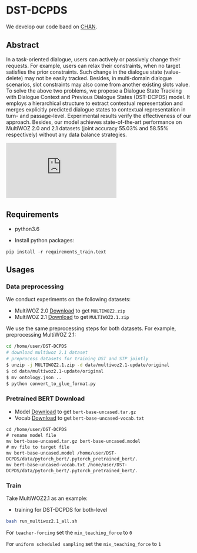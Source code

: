 # DST-DCPDS

We develop our code baed on [CHAN](https://github.com/smartyfh/CHAN-DST.git).  

## Abstract 
In a task-oriented dialogue, users can actively or passively change their requests. For example, users can relax their constraints, when no target satisfies the prior constraints. Such change in the dialogue state (value-delete) may not be easily tracked. Besides, in multi-domain dialogue scenarios, slot constraints may also come from another existing slots value. To solve the above two problems, we propose a Dialogue State Tracking with Dialogue Context and Previous Dialogue States (DST-DCPDS) model. It employs a hierarchical structure to extract contextual representation and merges explicitly predicted dialogue states to contextual representation in turn- and passage-level. Experimental results verify the effectiveness of our approach. Besides, our model achieves state-of-the-art performance on MultiWOZ 2.0 and 2.1 datasets (joint accuracy 55.03% and 58.55% respectively) without any data balance strategies.

![Image text](https://github.com/helloacl/DST-DCPDS/blob/main/image/DST-DCPDS.pdf)

## Requirements

* python3.6

* Install python packages:
~~~
pip install -r requirements_train.text
~~~

## Usages
### Data preprocessing
We conduct experiments on the following datasets:

* MultiWOZ 2.0 [Download](https://www.repository.cam.ac.uk/bitstream/handle/1810/280608/MULTIWOZ2.zip?sequence=3&isAllowed=y) to get `MULTIWOZ2.zip`
* MultiWOZ 2.1 [Download](https://www.repository.cam.ac.uk/bitstream/handle/1810/294507/MULTIWOZ2.1.zip?sequence=1&isAllowed=y) to get `MULTIWOZ2.1.zip`

We use the same preprocessing steps for both datasets. For example, preprocessing MultiWOZ 2.1:
```bash
cd /home/user/DST-DCPDS
# download multiwoz 2.1 dataset
# preprocess datasets for training DST and STP jointly
$ unzip -j MULTIWOZ2.1.zip -d data/multiwoz2.1-update/original
$ cd data/multiwoz2.1-update/original
$ mv ontology.json ..
$ python convert_to_glue_format.py
```

### Pretrained BERT Download
 * Model [Download](https://s3.amazonaws.com/models.huggingface.co/bert/bert-base-uncased.tar.gz) to get `bert-base-uncased.tar.gz`
 * Vocab [Download](https://s3.amazonaws.com/models.huggingface.co/bert/bert-base-uncased-vocab.txt) to get `bert-base-uncased-vocab.txt`
```
cd /home/user/DST-DCPDS
# rename model file
mv bert-base-uncased.tar.gz bert-base-uncased.model
# mv file to target file
mv bert-base-uncased.model /home/user/DST-DCPDS/data/pytorch_bert/.pytorch_pretrained_bert/.
mv bert-base-uncased-vocab.txt /home/user/DST-DCPDS/data/pytorch_bert/.pytorch_pretrained_bert/.
```

### Train
Take MultiWOZ2.1 as an example:

- training for DST-DCPDS for both-level
```bash
bash run_multiwoz2.1_all.sh
```

For `teacher-forcing` set the `mix_teaching_force` to `0`

For `uniform scheduled sampling` set the `mix_teaching_force` to `1` 







  
